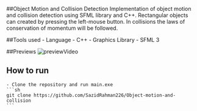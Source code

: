 ##Object Motion and Collision Detection
    Implementation of object motion and collision detection using SFML library and C++. Rectangular objects can created by pressing the left-mouse button. In collisions the laws of conservation of momentum will be followed. 

##Tools used
    - Language - C++
    - Graphics Library - SFML 3

##Previews
    ![previewVideo]()

## How to run
    - Clone the repository and run main.exe
    ```sh
    git clone https://github.com/SazidRahman226/Object-motion-and-collision
    ```
